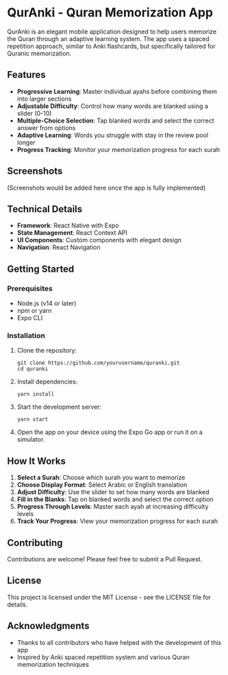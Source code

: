 # QurAnki - Quran Memorization App

QurAnki is an elegant mobile application designed to help users memorize the Quran through an adaptive learning system. The app uses a spaced repetition approach, similar to Anki flashcards, but specifically tailored for Quranic memorization.

## Features

-   **Progressive Learning**: Master individual ayahs before combining them into larger sections
-   **Adjustable Difficulty**: Control how many words are blanked using a slider (0-10)
-   **Multiple-Choice Selection**: Tap blanked words and select the correct answer from options
-   **Adaptive Learning**: Words you struggle with stay in the review pool longer
-   **Progress Tracking**: Monitor your memorization progress for each surah

## Screenshots

(Screenshots would be added here once the app is fully implemented)

## Technical Details

-   **Framework**: React Native with Expo
-   **State Management**: React Context API
-   **UI Components**: Custom components with elegant design
-   **Navigation**: React Navigation

## Getting Started

### Prerequisites

-   Node.js (v14 or later)
-   npm or yarn
-   Expo CLI

### Installation

1. Clone the repository:

    ```
    git clone https://github.com/yourusername/quranki.git
    cd quranki
    ```

2. Install dependencies:

    ```
    yarn install
    ```

3. Start the development server:

    ```
    yarn start
    ```

4. Open the app on your device using the Expo Go app or run it on a simulator.

## How It Works

1. **Select a Surah**: Choose which surah you want to memorize
2. **Choose Display Format**: Select Arabic or English translation
3. **Adjust Difficulty**: Use the slider to set how many words are blanked
4. **Fill in the Blanks**: Tap on blanked words and select the correct option
5. **Progress Through Levels**: Master each ayah at increasing difficulty levels
6. **Track Your Progress**: View your memorization progress for each surah

## Contributing

Contributions are welcome! Please feel free to submit a Pull Request.

## License

This project is licensed under the MIT License - see the LICENSE file for details.

## Acknowledgments

-   Thanks to all contributors who have helped with the development of this app
-   Inspired by Anki spaced repetition system and various Quran memorization techniques
